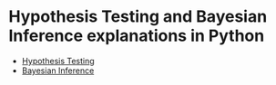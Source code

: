 
# Hypothesis Testing and Bayesian Inference explanations in Python

- [Hypothesis Testing](https://github.com/luisecastro/TDI/blob/master/hypothesis_testing.ipynb)
- [Bayesian Inference](https://github.com/luisecastro/TDI/blob/master/bayesian_inference.ipynb)